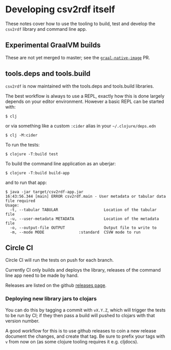# Developing csv2rdf itself

These notes cover how to use the tooling to build, test and develop
the `csv2rdf` library and command line app.

## Experimental GraalVM builds

These are not yet merged to master; see the [`graal-native-image`](https://github.com/Swirrl/csv2rdf/pull/54) PR.

## tools.deps and tools.build

`csv2rdf` is now maintained with the tools.deps and tools.build libraries.

The best workflow is always to use a REPL, exactly how this is done
largely depends on your editor environment. However a basic REPL can
be started with:

```
$ clj
```

or via something like a custom `:cider` alias in your `~/.clojure/deps.edn`

```
$ clj -M:cider
```

To run the tests:

```
$ clojure -T:build test
```

To build the command line application as an uberjar:

```
$ clojure -T:build build-app
```

and to run that app:

```
$ java -jar target/csv2rdf-app.jar
16:43:56.344 [main] ERROR csv2rdf.main - User metadata or tabular data file required
Usage:
  -t, --tabular TABULAR                    Location of the tabular file
  -u, --user-metadata METADATA             Location of the metadata file
  -o, --output-file OUTPUT                 Output file to write to
  -m, --mode MODE               :standard  CSVW mode to run
```

## Circle CI

Circle CI will run the tests on push for each branch.

Currently CI only builds and deploys the library, releases of the
command line app need to be made by hand.

Releases are listed on the github [releases page](https://github.com/Swirrl/csv2rdf/releases).

### Deploying new library jars to clojars

You can do this by tagging a commit with `vX.Y.Z`, which will trigger
the tests to be run by CI; if they then pass a build will pushed to
clojars with that version number.

A good workflow for this is to use github releases to coin a new
release document the changes, and create that tag. Be sure to prefix
your tags with `v` from now on (as some clojure tooling requires it
e.g. cljdocs).
